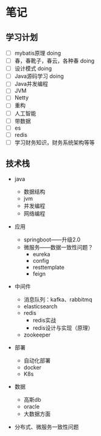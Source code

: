 # 笔记 

## 学习计划

- [ ] mybatis原理 doing
- [ ] 春，春靴子，春云，各种春 doing
- [ ] 设计模式 doing
- [ ] Java源码学习 doing
- [ ] Java并发编程
- [ ] JVM
- [ ] Netty
- [ ] 重构
- [ ] 人工智能
- [ ] 带数据
- [ ] es
- [ ] redis
- [ ] 学习财务知识，财务系统架构等等

## 技术栈

- java
  - 数据结构
  - jvm
  - 并发编程
  - 网络编程

- 应用
  - springboot——升级2.0
  - 微服务——数据一致性问题？
    - eureka
    - config
    - resttemplate
    - feign
- 中间件
  - 消息队列：kafka、rabbitmq
  - elasticsearch
  - redis
    - redis实战
    - redis设计与实现（原理）
  - zookeeper
- 部署
  - 自动化部署
  - docker
  - K8s
- 数据
  - 高斯db
  - oracle
  - 大数据方面
- 分布式、微服务一致性问题